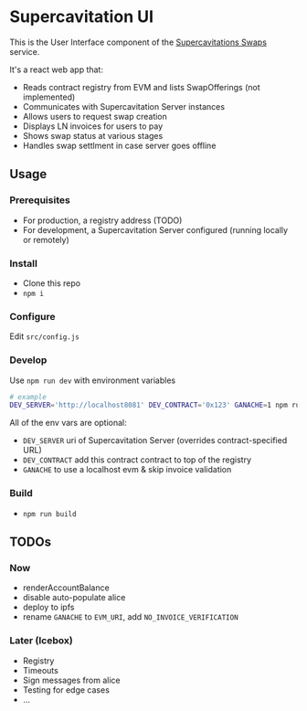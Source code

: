 # Supercavitation UI

This is the User Interface component of the [Supercavitations Swaps](https://github.com/lncm/supercavitation-swaps) service.

It's a react web app that:

* Reads contract registry from EVM and lists SwapOfferings (not implemented)
* Communicates with Supercavitation Server instances
* Allows users to request swap creation
* Displays LN invoices for users to pay
* Shows swap status at various stages
* Handles swap settlment in case server goes offline

## Usage

### Prerequisites

* For production, a registry address (TODO)
* For development, a Supercavitation Server configured (running locally or remotely)

### Install

* Clone this repo
* `npm i`

### Configure

Edit `src/config.js`

### Develop

Use `npm run dev` with environment variables

```bash
# example
DEV_SERVER='http://localhost8081' DEV_CONTRACT='0x123' GANACHE=1 npm run dev;
```

All of the env vars are optional:

* `DEV_SERVER` uri of Supercavitation Server (overrides contract-specified URL)
* `DEV_CONTRACT` add this contract contract to top of the registry
* `GANACHE` to use a localhost evm & skip invoice validation 

### Build

* `npm run build`

## TODOs

### Now

* renderAccountBalance
* disable auto-populate alice
* deploy to ipfs
* rename `GANACHE` to `EVM_URI`, add `NO_INVOICE_VERIFICATION`

### Later (Icebox)

* Registry
* Timeouts
* Sign messages from alice
* Testing for edge cases
* ...